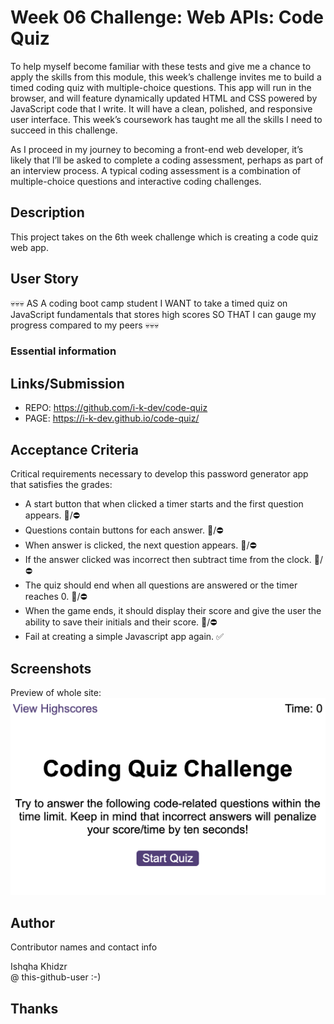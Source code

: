 # Week 06 Challenge: Web APIs: Code Quiz

To help myself become familiar with these tests and give me a chance to apply the skills from this module, this week’s challenge invites me to build a timed coding quiz with multiple-choice questions. This app will run in the browser, and will feature dynamically updated HTML and CSS powered by JavaScript code that I write. It will have a clean, polished, and responsive user interface. This week’s coursework has taught me all the skills I need to succeed in this challenge.

As I proceed in my journey to becoming a front-end web developer, it’s likely that I’ll be asked to complete a coding assessment, perhaps as part of an interview process. A typical coding assessment is a combination of multiple-choice questions and interactive coding challenges. 

## Description

This project takes on the 6th week challenge which is creating a code quiz web app.

## User Story

💀💀💀
AS A coding boot camp student
I WANT to take a timed quiz on JavaScript fundamentals that stores high scores
SO THAT I can gauge my progress compared to my peers
💀💀💀


### Essential information

## Links/Submission

* REPO: https://github.com/i-k-dev/code-quiz
* PAGE: https://i-k-dev.github.io/code-quiz/

## Acceptance Criteria

Critical requirements necessary to develop this password generator app that satisfies the grades:

* A start button that when clicked a timer starts and the first question appears. 🧐/⛔️
 * Questions contain buttons for each answer. 🧐/⛔️
* When answer is clicked, the next question appears. 🧐/⛔️
* If the answer clicked was incorrect then subtract time from the clock. 🧐/⛔️
* The quiz should end when all questions are answered or the timer reaches 0. 🧐/⛔️
* When the game ends, it should display their score and give the user the ability to save their initials and their score. 🧐/⛔️
* Fail at creating a simple Javascript app again. ✅

## Screenshots

Preview of whole site:
![alt text](./assets/img/readme-screenshot.png)

## Author

Contributor names and contact info

Ishqha Khidzr  
@ this-github-user :-)

## Thanks
